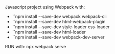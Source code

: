 Javascript project using Webpack with:
-  ``npm install --save-dev webpack webpack-cli
-  ``npm install --save-dev html-webpack-plugin
-  ``npm install --save-dev style-loader css-loader
-  ``npm install --save-dev html-loader
-  ``npm install --save-dev webpack-dev-server

RUN with: npx webpack serve

